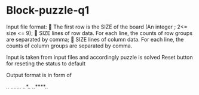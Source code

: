 # Block-puzzle-q1

Input file format:
 The first row is the SIZE of the board (An integer ; 2<= size <= 9);
 SIZE lines of row data. For each line, the counts of row groups are separated by comma;
 SIZE lines of column data. For each line, the counts of column groups are separated by 
comma. 

Input is taken from input files and accordingly puzzle is solved
Reset button for reseting the status to default

Output format is in form of

**..*
*..*.*..*.*.* 
..*..
..*****..

